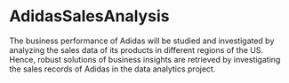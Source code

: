 # AdidasSalesAnalysis
The business performance of Adidas will be studied and investigated by analyzing the sales data of its products in different regions of the US. Hence, robust solutions of business insights are retrieved by investigating the sales records of Adidas in the data analytics project.
